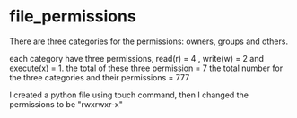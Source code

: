 # file_permissions

There are three categories for the permissions: owners, groups and others.

each category have three permissions, read(r) = 4 , write(w) = 2 and execute(x) = 1. the total of these three permission = 7
the total number for the three categories and their permissions = 777

I created a python file using touch command, then I changed the permissions to be  "rwxrwxr-x"

